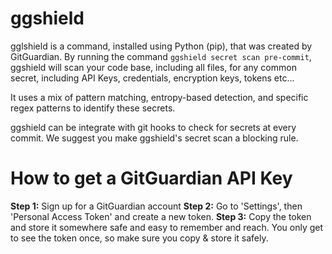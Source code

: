 # ggshield
gglshield is a command, installed using Python (pip), that was created by GitGuardian. By running the command ```ggshield secret scan pre-commit```, ggshield will scan your code base, including all files, for any common secret, including API Keys, credentials, encryption keys, tokens etc...

It uses a mix of pattern matching, entropy-based detection, and specific regex patterns to identify these secrets.

ggshield can be integrate with git hooks to check for secrets at every commit. We suggest you make ggshield's secret scan a blocking rule.

# How to get a GitGuardian API Key
**Step 1:** Sign up for a GitGuardian account
**Step 2:** Go to 'Settings', then 'Personal Access Token' and create a new token.
**Step 3:** Copy the token and store it somewhere safe and easy to remember and reach. You only get to see the token once, so make sure you copy & store it safely.



